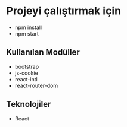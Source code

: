 # Projeyi çalıştırmak için  
- npm install 
- npm start 

## Kullanılan Modüller 
- bootstrap
- js-cookie
- react-intl
- react-router-dom

## Teknolojiler 
- React 
